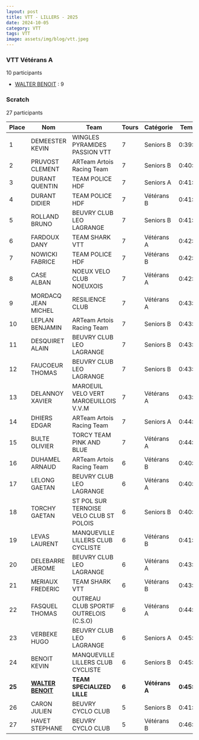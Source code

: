 ```yaml
---
layout: post
title: VTT - LILLERS - 2025
date: 2024-10-05
category: VTT
tags: VTT
image: assets/img/blog/vtt.jpeg
---
```


### VTT Vétérans A
10 participants
- [WALTER BENOIT](https://teamspecializedlille.cc/coureurs/walterbenoit) : 9

### Scratch
27 participants

| Place | Nom | Team | Tours | Catégorie | Temps |
|---|---|---|---|---|---|
| 1 | DEMEESTER KEVIN | WINGLES PYRAMIDES PASSION VTT | 7 | Seniors B | 0:39:46 | 
| 2 | PRUVOST CLEMENT | ARTeam Artois Racing Team | 7 | Seniors B | 0:40:24 | 
| 3 | DURANT QUENTIN | TEAM POLICE HDF | 7 | Seniors A | 0:41:21 | 
| 4 | DURANT DIDIER | TEAM POLICE HDF | 7 | Vétérans B | 0:41:21 | 
| 5 | ROLLAND BRUNO | BEUVRY CLUB LEO LAGRANGE | 7 | Seniors B | 0:41:45 | 
| 6 | FARDOUX DANY | TEAM SHARK VTT | 7 | Vétérans A | 0:42:15 | 
| 7 | NOWICKI FABRICE | TEAM POLICE HDF | 7 | Vétérans B | 0:42:33 | 
| 8 | CASE ALBAN | NOEUX VELO CLUB NOEUXOIS | 7 | Vétérans A | 0:42:43 | 
| 9 | MORDACQ JEAN MICHEL | RESILIENCE CLUB | 7 | Vétérans A | 0:43:13 | 
| 10 | LEPLAN BENJAMIN | ARTeam Artois Racing Team | 7 | Seniors B | 0:43:17 | 
| 11 | DESQUIRET ALAIN | BEUVRY CLUB LEO LAGRANGE | 7 | Seniors B | 0:43:47 | 
| 12 | FAUCOEUR THOMAS | BEUVRY CLUB LEO LAGRANGE | 7 | Seniors B | 0:43:49 | 
| 13 | DELANNOY XAVIER | MAROEUIL VELO VERT MAROEUILLOIS V.V.M | 7 | Vétérans A | 0:43:57 | 
| 14 | DHIERS EDGAR | ARTeam Artois Racing Team | 7 | Seniors A | 0:44:39 | 
| 15 | BULTE OLIVIER | TORCY TEAM PINK AND BLUE | 7 | Vétérans A | 0:44:47 | 
| 16 | DUHAMEL ARNAUD | ARTeam Artois Racing Team | 6 | Vétérans B | 0:40:2 | 
| 17 | LELONG GAETAN | BEUVRY CLUB LEO LAGRANGE | 6 | Vétérans A | 0:40:32 | 
| 18 | TORCHY GAETAN | ST POL SUR TERNOISE VELO CLUB ST POLOIS | 6 | Seniors B | 0:40:41 | 
| 19 | LEVAS LAURENT | MANQUEVILLE LILLERS CLUB CYCLISTE | 6 | Vétérans B | 0:41:17 | 
| 20 | DELEBARRE JEROME | BEUVRY CLUB LEO LAGRANGE | 6 | Vétérans A | 0:43:44 | 
| 21 | MERIAUX FREDERIC | TEAM SHARK VTT | 6 | Vétérans B | 0:43:54 | 
| 22 | FASQUEL THOMAS | OUTREAU CLUB SPORTIF OUTRELOIS (C.S.O) | 6 | Vétérans A | 0:44:37 | 
| 23 | VERBEKE HUGO | BEUVRY CLUB LEO LAGRANGE | 6 | Seniors A | 0:45:4 | 
| 24 | BENOIT KEVIN | MANQUEVILLE LILLERS CLUB CYCLISTE | 6 | Seniors B | 0:45:10 | 
| **25** | **[WALTER BENOIT](https://teamspecializedlille.cc/coureurs/walterbenoit)** | **TEAM SPECIALIZED LILLE** | **6** | **Vétérans A** | **0:45:13** | 
| 26 | CARON JULIEN | BEUVRY CYCLO CLUB | 5 | Seniors B | 0:41:9 | 
| 27 | HAVET STEPHANE | BEUVRY CYCLO CLUB | 5 | Vétérans B | 0:46:52 | 
